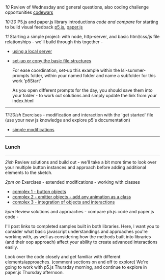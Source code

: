 

*10* Review of Wednesday and general questions, also coding challenge opportunities [codewars](https://www.codewars.com/)

*10:30* P5.js and paper.js library introductions *code and compare* for starting to build visual feedback [p5.js](https://p5js.org/), [paper.js](http://paperjs.org/)

*11* Starting a simple project: with node, http-server, and basic html/css/js file relationships - we'll build through this together -
+ [using a local server](https://github.com/processing/p5.js/wiki/Local-server)
+ [set-up or copy the basic file structures](https://p5js.org/get-started/#file-setup)

   For ease coordination, set-up this example within the lsi-summer-prompts folder, within your named folder and name a subfolder for this work 'p5Start'
   
   As you open different prompts for the day, you should save them into your folder - to work out solutions and simply update the link from your index.html

---
*11:30ish* Exercises - modification and interaction with the 'get started' file (use your new js knowledge and explore p5's documentation)
+ [simple modifications](./index-00.js)

---
### Lunch
---
*2ish* Review solutions and build out - we'll take a bit more time to look over your multiple button instances and approach before adding additional elements to the sketch. 

*2pm on* Exercises - extended modifications - working with classes
+ [complex 1 - button objects](./index-01.js)
+ [complex 2 - emitter objects - add any animation as a class](./index-02.js)
+ [complex 3 - integration of objects and interactions](./index-03.js) 

*5pm* Review solutions and approaches - compare p5.js code and paper.js code - 
   
   I'll post links to completed samples built in both libraries. Here, I want you to consider what basic javascript understandings and approaches you're working with, as well as considering how the methods built into libraries (and their oop approach) affect your ability to create advanced interactions easily.
   
   Look over the code closely and get familiar with different elements/approaches. (comment sections on and off to explore) We're going to work with p5.js Thursday morning, and continue to explore in paper.js Thursday afternoon.
   
   
  

